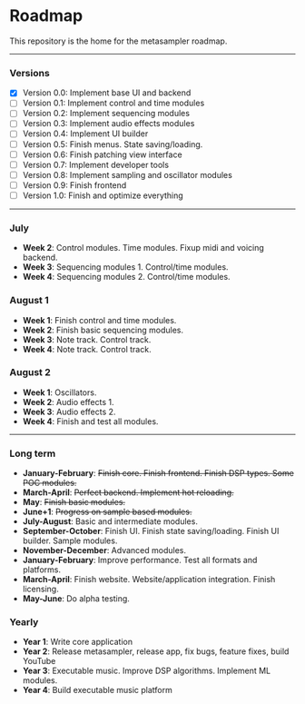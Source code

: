 # Roadmap

This repository is the home for the metasampler roadmap. 

---

### Versions
 - [x] Version 0.0: Implement base UI and backend
 - [ ] Version 0.1: Implement control and time modules
 - [ ] Version 0.2: Implement sequencing modules
 - [ ] Version 0.3: Implement audio effects modules
 - [ ] Version 0.4: Implement UI builder
 - [ ] Version 0.5: Finish menus. State saving/loading. 
 - [ ] Version 0.6: Finish patching view interface
 - [ ] Version 0.7: Implement developer tools
 - [ ] Version 0.8: Implement sampling and oscillator modules
 - [ ] Version 0.9: Finish frontend
 - [ ] Version 1.0: Finish and optimize everything

---

### July
 - **Week 2**: Control modules. Time modules. Fixup midi and voicing backend.
 - **Week 3**: Sequencing modules 1. Control/time modules.
 - **Week 4**: Sequencing modules 2. Control/time modules.

### August 1
 - **Week 1**: Finish control and time modules.
 - **Week 2**: Finish basic sequencing modules.
 - **Week 3**: Note track. Control track.
 - **Week 4**: Note track. Control track. 

### August 2
 - **Week 1**: Oscillators.
 - **Week 2**: Audio effects 1.
 - **Week 3**: Audio effects 2.
 - **Week 4**: Finish and test all modules.

---

### Long term
 - **January-February**: ~~Finish core. Finish frontend. Finish DSP types. Some POC modules.~~ 
 - **March-April**: ~~Perfect backend. Implement hot reloading.~~ 
 - **May**: ~~Finish basic modules.~~
 - **June+1**: ~~Progress on sample based modules.~~
 - **July-August**: Basic and intermediate modules.
 - **September-October**: Finish UI. Finish state saving/loading. Finish UI builder. Sample modules. 
 - **November-December**: Advanced modules. 
 - **January-February**: Improve performance. Test all formats and platforms.
 - **March-April**: Finish website. Website/application integration. Finish licensing. 
 - **May-June**: Do alpha testing. 

### Yearly
 - **Year 1**: Write core application
 - **Year 2**: Release metasampler, release app, fix bugs, feature fixes, build YouTube
 - **Year 3**: Executable music. Improve DSP algorithms. Implement ML modules. 
 - **Year 4**: Build executable music platform
